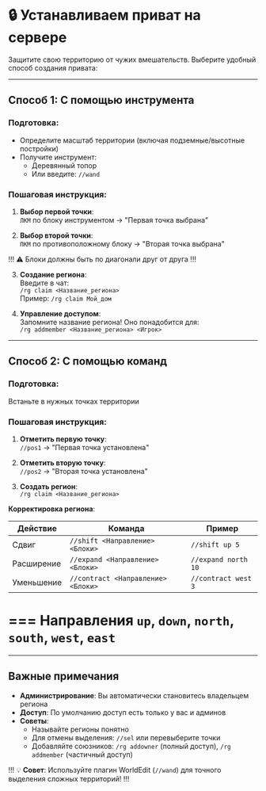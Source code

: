 ﻿---
label: Приват территории
order: 100
icon: shield
tags: [Basics]
---

# 🔒 Устанавливаем приват на сервере

Защитите свою территорию от чужих вмешательств. Выберите удобный способ создания привата:

---

## Способ 1: С помощью инструмента

### Подготовка:
- Определите масштаб территории (включая подземные/высотные постройки)
- Получите инструмент:
    - Деревянный топор
    - Или введите: `//wand`

### Пошаговая инструкция:
1. **Выбор первой точки**:  
   `ЛКМ` по блоку инструментом → "Первая точка выбрана" 

2. **Выбор второй точки**:  
   `ПКМ` по противоположному блоку → "Вторая точка выбрана"

!!!
⚠️ Блоки должны быть по диагонали друг от друга
!!!

3. **Создание региона**:  
   Введите в чат:  
   ```/rg claim <Название_региона>```  
   Пример: `/rg claim Мой_дом`

4. **Управление доступом**:  
   Запомните название региона! Оно понадобится для:  
   ```/rg addmember <Название_региона> <Игрок>```

---

## Способ 2: С помощью команд

### Подготовка:
Встаньте в нужных точках территории

### Пошаговая инструкция:
1. **Отметить первую точку**:  
   ```//pos1``` → "Первая точка установлена"

2. **Отметить вторую точку**:  
   ```//pos2``` → "Вторая точка установлена"

3. **Создать регион**:  
   ```/rg claim <Название_региона>```

**Корректировка региона**:  

| Действие | Команда                            | Пример              |
|----------|-----------------------------------|------------------------|
| Сдвиг      | `//shift <Направление> <Блоки>`    | `//shift up 5`      |
| Расширение | `//expand <Направление> <Блоки>`   | `//expand north 10` |
| Уменьшение | `//contract <Направление> <Блоки>` | `//contract west 3` |

=== Направления
`up`, `down`, `north`, `south`, `west`, `east`
===
---

## Важные примечания
- **Администрирование**: Вы автоматически становитесь владельцем региона
- **Доступ**: По умолчанию доступ есть только у вас и админов
- **Советы**:
    - Называйте регионы понятно
    - Для отмены выделения: `//sel` или перевыберите точки
    - Добавляйте союзников: `/rg addowner` (полный доступ), `/rg addmember` (частичный доступ)

!!!
💡 **Совет**: Используйте плагин WorldEdit (`//wand`) для точного выделения сложных территорий!
!!!
